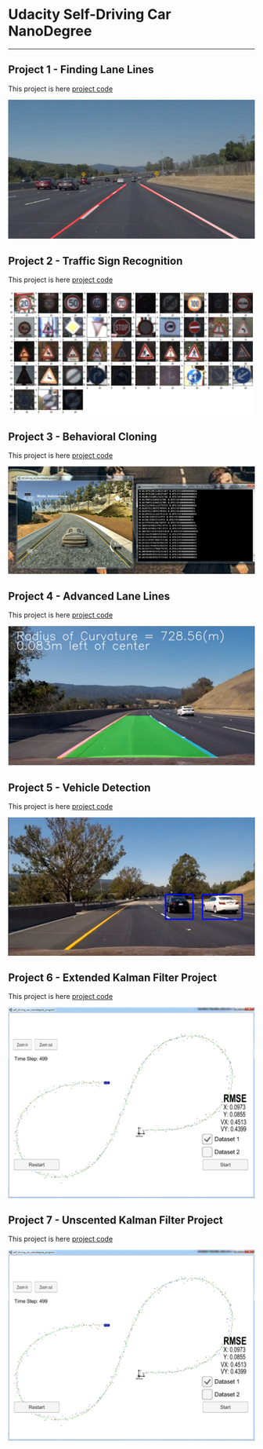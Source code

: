 # Udacity Self-Driving Car NanoDegree
[//]: # (Image References)

[image1]: ./CarND-LaneLines-P1/test_images_output/solidWhiteCurve.jpg "Result"
[image2]: ./CarND-Traffic-Sign-Classifier-Project/SignImageRandomPick.png "Result"
[image3]: ./CarND-Advanced-Lane-Lines/project4_screenshot.png "Result"
[image4]: ./CarND-Vehicle-Detection/car_detection_screenshot.png "Result"
[image5]: ./CarND-Extended-Kalman-Filter-Project/screenshot/EKF_screenshot1.png "Result"


---

## Project 1 - Finding Lane Lines
This project is here [project code](https://github.com/nonlining/CarND/tree/master/CarND-LaneLines-P1)

![alt text][image1]

## Project 2 - Traffic Sign Recognition
This project is here [project code](https://github.com/nonlining/CarND/tree/master/CarND-Traffic-Sign-Classifier-Project)

![alt text][image2]

## Project 3 - Behavioral Cloning
This project is here [project code](https://github.com/nonlining/CarND/tree/master/CarND-Behavioral-Cloning-P3)

[![video](https://github.com/nonlining/CarND/blob/master/CarND-Behavioral-Cloning-P3/examples/video.png)](https://youtu.be/a0xhi33O70U)

## Project 4 - Advanced Lane Lines
This project is here [project code](https://github.com/nonlining/CarND/tree/master/CarND-Advanced-Lane-Lines)

![alt text][image3]

## Project 5 - Vehicle Detection
This project is here [project code](https://github.com/nonlining/CarND/tree/master/CarND-Vehicle-Detection)

![alt text][image4]

## Project 6 - Extended Kalman Filter Project
This project is here [project code](https://github.com/nonlining/CarND/tree/master/CarND-Extended-Kalman-Filter-Project)

![alt text][image5]

## Project 7 - Unscented Kalman Filter Project
This project is here [project code](https://github.com/nonlining/CarND/tree/master/CarND-Unscented-Kalman-Filter-Project)

![alt text][image5]
